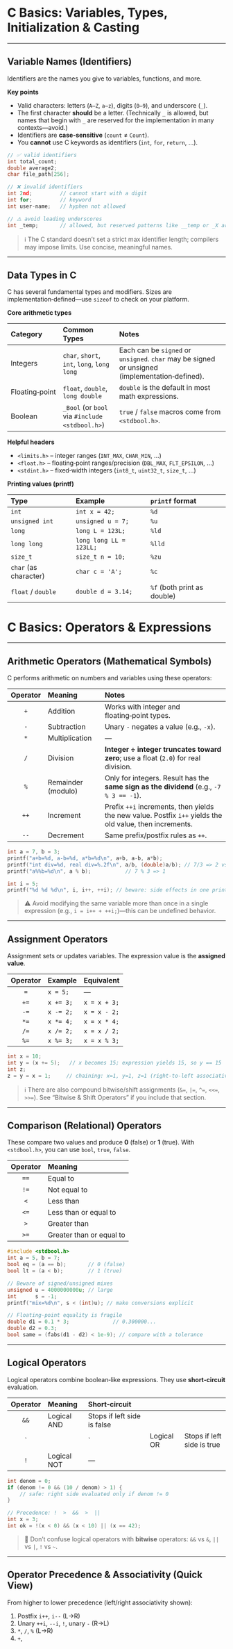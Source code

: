 # C Basics: Variables, Types, Initialization & Casting

---

## Variable Names (Identifiers)

Identifiers are the names you give to variables, functions, and more.

**Key points**

* Valid characters: letters (`A–Z`, `a–z`), digits (`0–9`), and underscore (`_`).
* The first character **should** be a letter. (Technically `_` is allowed, but names that begin with `_` are reserved for the implementation in many contexts—avoid.)
* Identifiers are **case‑sensitive** (`count` ≠ `Count`).
* You **cannot** use C keywords as identifiers (`int`, `for`, `return`, ...).

```c
// ✅ valid identifiers
int total_count;
double average2;
char file_path[256];

// ❌ invalid identifiers
int 2nd;         // cannot start with a digit
int for;         // keyword
int user-name;   // hyphen not allowed

// ⚠️ avoid leading underscores
int _temp;       // allowed, but reserved patterns like __temp or _X are problematic
```

> ℹ️ The C standard doesn’t set a strict max identifier length; compilers may impose limits. Use concise, meaningful names.

---

## Data Types in C

C has several fundamental types and modifiers. Sizes are implementation‑defined—use `sizeof` to check on your platform.

**Core arithmetic types**

| Category       | Common Types                                   | Notes                                                                                          |
| :------------- | :--------------------------------------------- | :--------------------------------------------------------------------------------------------- |
| Integers       | `char`, `short`, `int`, `long`, `long long`    | Each can be `signed` or `unsigned`. `char` may be signed or unsigned (implementation‑defined). |
| Floating‑point | `float`, `double`, `long double`               | `double` is the default in most math expressions.                                              |
| Boolean        | `_Bool` (or `bool` via `#include <stdbool.h>`) | `true` / `false` macros come from `<stdbool.h>`.                                               |

**Helpful headers**

* `<limits.h>` – integer ranges (`INT_MAX`, `CHAR_MIN`, ...)
* `<float.h>` – floating‑point ranges/precision (`DBL_MAX`, `FLT_EPSILON`, ...)
* `<stdint.h>` – fixed‑width integers (`int8_t`, `uint32_t`, `size_t`, ...)

**Printing values (printf)**

| Type                  | Example                 | `printf` format             |
| :-------------------- | :---------------------- | :-------------------------- |
| `int`                 | `int x = 42;`           | `%d`                        |
| `unsigned int`        | `unsigned u = 7;`       | `%u`                        |
| `long`                | `long L = 123L;`        | `%ld`                       |
| `long long`           | `long long LL = 123LL;` | `%lld`                      |
| `size_t`              | `size_t n = 10;`        | `%zu`                       |
| `char` (as character) | `char c = 'A';`         | `%c`                        |
| `float` / `double`    | `double d = 3.14;`      | `%f` (both print as double) |



# C Basics: Operators & Expressions

---

## Arithmetic Operators (Mathematical Symbols)

C performs arithmetic on numbers and variables using these operators:

| Operator | Meaning            | Notes                                                                                                    |
| :------: | :----------------- | :------------------------------------------------------------------------------------------------------- |
|    `+`   | Addition           | Works with integer and floating‑point types.                                                             |
|    `-`   | Subtraction        | Unary `-` negates a value (e.g., `-x`).                                                                  |
|    `*`   | Multiplication     | —                                                                                                        |
|    `/`   | Division           | **Integer ÷ integer truncates toward zero**; use a float (`2.0`) for real division.                      |
|    `%`   | Remainder (modulo) | Only for integers. Result has the **same sign as the dividend** (e.g., `-7 % 3 == -1`).                  |
|   `++`   | Increment          | Prefix `++i` increments, then yields the new value. Postfix `i++` yields the old value, then increments. |
|   `--`   | Decrement          | Same prefix/postfix rules as `++`.                                                                       |

```c
int a = 7, b = 3;
printf("a+b=%d, a-b=%d, a*b=%d\n", a+b, a-b, a*b);
printf("int div=%d, real div=%.2f\n", a/b, (double)a/b); // 7/3 => 2 vs 2.33
printf("a%%b=%d\n", a % b);           // 7 % 3 => 1

int i = 5;
printf("%d %d %d\n", i, i++, ++i); // beware: side effects in one printf can confuse readers
```

> ⚠️ Avoid modifying the same variable more than once in a single expression (e.g., `i = i++ + ++i;`)—this can be undefined behavior.

---

## Assignment Operators

Assignment sets or updates variables. The expression value is the **assigned value**.

| Operator | Example   | Equivalent   |
| :------: | :-------- | :----------- |
|    `=`   | `x = 5;`  | —            |
|   `+=`   | `x += 3;` | `x = x + 3;` |
|   `-=`   | `x -= 2;` | `x = x - 2;` |
|   `*=`   | `x *= 4;` | `x = x * 4;` |
|   `/=`   | `x /= 2;` | `x = x / 2;` |
|   `%=`   | `x %= 3;` | `x = x % 3;` |

```c
int x = 10;
int y = (x += 5);   // x becomes 15; expression yields 15, so y == 15
int z;
z = y = x = 1;     // chaining: x=1, y=1, z=1 (right‑to‑left associativity)
```

> ℹ️ There are also compound bitwise/shift assignments (`&=`, `|=`, `^=`, `<<=`, `>>=`). See “Bitwise & Shift Operators” if you include that section.

---

## Comparison (Relational) Operators

These compare two values and produce **0** (false) or **1** (true). With `<stdbool.h>`, you can use `bool`, `true`, `false`.

| Operator | Meaning                  |
| :------: | :----------------------- |
|   `==`   | Equal to                 |
|   `!=`   | Not equal to             |
|    `<`   | Less than                |
|   `<=`   | Less than or equal to    |
|    `>`   | Greater than             |
|   `>=`   | Greater than or equal to |

```c
#include <stdbool.h>
int a = 5, b = 7;
bool eq = (a == b);       // 0 (false)
bool lt = (a < b);        // 1 (true)

// Beware of signed/unsigned mixes
unsigned u = 4000000000u; // large
int      s = -1;
printf("mix=%d\n", s < (int)u); // make conversions explicit

// Floating‑point equality is fragile
double d1 = 0.1 * 3;              // 0.300000...
double d2 = 0.3;
bool same = (fabs(d1 - d2) < 1e-9); // compare with a tolerance
```

---

## Logical Operators

Logical operators combine boolean‑like expressions. They use **short‑circuit** evaluation.

| Operator | Meaning     | Short‑circuit               |            |                            |
| :------: | :---------- | :-------------------------- | ---------- | -------------------------- |
|   `&&`   | Logical AND | Stops if left side is false |            |                            |
|    \`    |             | \`                          | Logical OR | Stops if left side is true |
|    `!`   | Logical NOT | —                           |            |                            |

```c
int denom = 0;
if (denom != 0 && (10 / denom) > 1) {
    // safe: right side evaluated only if denom != 0
}

// Precedence: !  >  &&  >  ||
int x = 3;
int ok = !(x < 0) && (x < 10) || (x == 42);
```

> 🔄 Don’t confuse logical operators with **bitwise** operators: `&&` vs `&`, `||` vs `|`, `!` vs `~`.

---

## Operator Precedence & Associativity (Quick View)

From higher to lower precedence (left/right associativity shown):

1. Postfix `i++`, `i--` (L→R)
2. Unary `++i`, `--i`, `!`, unary `-` (R→L)
3. `*`, `/`, `%` (L→R)
4. `+`,

